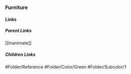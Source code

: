 ### Furniture
#### Links
##### Parent Links
[[Inanimate]]
##### Children Links
#Folder/Reference
#Folder/Color/Green
#Folder/Subcolor/1
